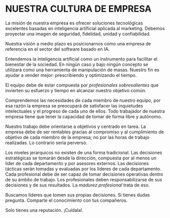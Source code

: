 # NUESTRA CULTURA DE EMPRESA

La misión de nuestra empresa es ofrecer soluciones tecnológicas excelentes basadas en inteligencia artificial aplicada al marketing. Debemos proyectar una imagen de seguridad, fidelidad, unidad y confiabilidad. 

Nuestra visión a medio plazo es posicionarnos como una empresa de referencia en el sector del software basado en IA. 

Entendemos la inteligencia artificial como un instrumento para facilitar el bienestar de la sociedad. En ningún caso y bajo ningún concepto se utilizará como una herramienta de manipulación de masas. Nuestro fin es ayudar a vender mejor: prescribiendo y optimizando el tiempo.  

El equipo debe de estar compuesta por *profesionales sobresalientes* que invierten su esfuerzo y tiempo en alcanzar nuestro objetivo común. 

Comprendemos las necesidades de cada miembro de nuestro equipo, por esa razón la empresa se preocupará de satisfacer las inquietudes intelectuales y el progreso de cada uno de ellos. Todo trabajador de nuestra empresa tiene que tener la capacidad de tomar de forma libre y autónomo. 

Nuestro trabajo debe orientarse a objetivos y centrado en tarea. La empresa debe de ser rentables gracias al compromiso y al cumplimiento de objetivo de cada miembro de la empresa; no por las horas de trabajo realizadas. Lo contrario sería perverso. 

Los niveles jerarquicos no existen de una forma tradicional. Las decisiones estratégicas se tomarán desde la dirección, compuesta por al menos un lider de cada departamento y por asesores externos. Las decisiones tácticas serán tomadas y evaluadas por los líderes de cada departamento. Cada profesional debe de ser capaz de tomar decisiones operativas dentro de su ámbito de trabajo. Los profesionales deben  responsabilizarse de sus decisiones y de sus resultados. La *madurez profesional* trata de eso. 

Buscamos líderes que tomen sus propias decisiones. Si tienes dudas pregunta. Comparte el conocimiento con tus compañeros. 

Solo tienes una reputación. ¡Cuídala!. 